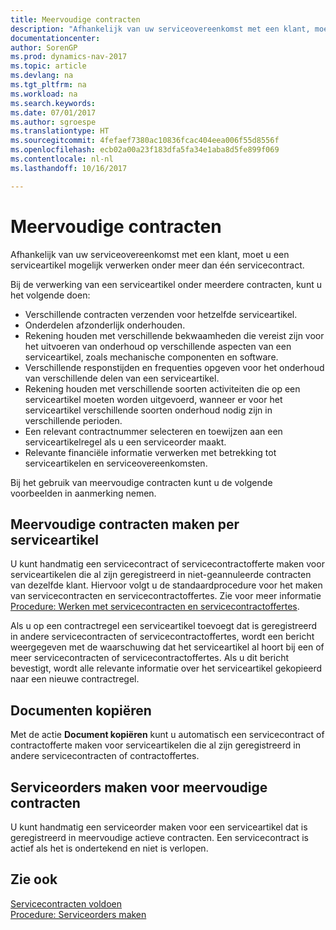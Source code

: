 ```yaml
---
title: Meervoudige contracten
description: "Afhankelijk van uw serviceovereenkomst met een klant, moet u een serviceartikel mogelijk verwerken onder meer dan één servicecontract."
documentationcenter: 
author: SorenGP
ms.prod: dynamics-nav-2017
ms.topic: article
ms.devlang: na
ms.tgt_pltfrm: na
ms.workload: na
ms.search.keywords: 
ms.date: 07/01/2017
ms.author: sgroespe
ms.translationtype: HT
ms.sourcegitcommit: 4fefaef7380ac10836fcac404eea006f55d8556f
ms.openlocfilehash: ecb02a00a23f183dfa5fa34e1aba8d5fe899f069
ms.contentlocale: nl-nl
ms.lasthandoff: 10/16/2017

---
```

# <a name="multiple-contracts"></a>Meervoudige contracten
Afhankelijk van uw serviceovereenkomst met een klant, moet u een serviceartikel mogelijk verwerken onder meer dan één servicecontract.  
  
Bij de verwerking van een serviceartikel onder meerdere contracten, kunt u het volgende doen:  
  
* Verschillende contracten verzenden voor hetzelfde serviceartikel.  
* Onderdelen afzonderlijk onderhouden.  
* Rekening houden met verschillende bekwaamheden die vereist zijn voor het uitvoeren van onderhoud op verschillende aspecten van een serviceartikel, zoals mechanische componenten en software.  
* Verschillende responstijden en frequenties opgeven voor het onderhoud van verschillende delen van een serviceartikel.  
* Rekening houden met verschillende soorten activiteiten die op een serviceartikel moeten worden uitgevoerd, wanneer er voor het serviceartikel verschillende soorten onderhoud nodig zijn in verschillende perioden.  
* Een relevant contractnummer selecteren en toewijzen aan een serviceartikelregel als u een serviceorder maakt.  
* Relevante financiële informatie verwerken met betrekking tot serviceartikelen en serviceovereenkomsten.  
  
Bij het gebruik van meervoudige contracten kunt u de volgende voorbeelden in aanmerking nemen.  
  
## <a name="creating-multiple-contracts-per-service-item"></a>Meervoudige contracten maken per serviceartikel  
U kunt handmatig een servicecontract of servicecontractofferte maken voor serviceartikelen die al zijn geregistreerd in niet-geannuleerde contracten van dezelfde klant. Hiervoor volgt u de standaardprocedure voor het maken van servicecontracten en servicecontractoffertes. Zie voor meer informatie [Procedure: Werken met servicecontracten en servicecontractoffertes](service-how-to-create-service-contracts-and-service-contract-quotes.md).  
  
Als u op een contractregel een serviceartikel toevoegt dat is geregistreerd in andere servicecontracten of servicecontractoffertes, wordt een bericht weergegeven met de waarschuwing dat het serviceartikel al hoort bij een of meer servicecontracten of servicecontractoffertes. Als u dit bericht bevestigt, wordt alle relevante informatie over het serviceartikel gekopieerd naar een nieuwe contractregel.  
  
## <a name="copying-documents"></a>Documenten kopiëren  
Met de actie **Document kopiëren** kunt u automatisch een servicecontract of contractofferte maken voor serviceartikelen die al zijn geregistreerd in andere servicecontracten of contractoffertes.  
  
## <a name="creating-service-orders-for-multiple-contracts"></a>Serviceorders maken voor meervoudige contracten  
U kunt handmatig een serviceorder maken voor een serviceartikel dat is geregistreerd in meervoudige actieve contracten. Een servicecontract is actief als het is ondertekend en niet is verlopen.  
  
## <a name="see-also"></a>Zie ook  
[Servicecontracten voldoen](service-fulfill-service-contracts.md)  
[Procedure: Serviceorders maken](service-how-to-create-service-orders.md)  

